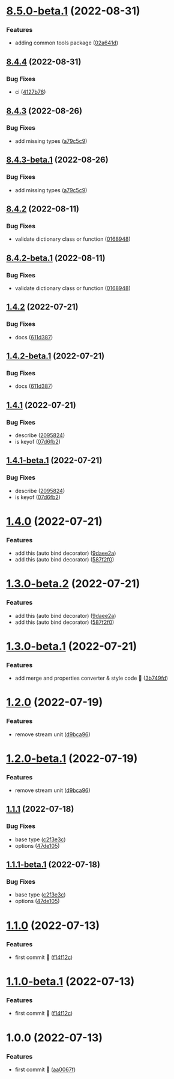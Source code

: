 # [8.5.0-beta.1](https://github.com/vodyani/utils/compare/v8.4.4...v8.5.0-beta.1) (2022-08-31)


### Features

* adding common tools package ([02a641d](https://github.com/vodyani/utils/commit/02a641d9cf10f9330c159cd6a49aed66cfd0bd48))

## [8.4.4](https://github.com/vodyani/utils/compare/v8.4.3...v8.4.4) (2022-08-31)


### Bug Fixes

* ci ([4127b76](https://github.com/vodyani/utils/commit/4127b76104b086db930e9b73b541dd84849e338b))

## [8.4.3](https://github.com/vodyani/utils/compare/v8.4.2...v8.4.3) (2022-08-26)


### Bug Fixes

* add missing types ([a79c5c9](https://github.com/vodyani/utils/commit/a79c5c94be2db82a8a1138ef070628a62904468f))

## [8.4.3-beta.1](https://github.com/vodyani/utils/compare/v8.4.2...v8.4.3-beta.1) (2022-08-26)


### Bug Fixes

* add missing types ([a79c5c9](https://github.com/vodyani/utils/commit/a79c5c94be2db82a8a1138ef070628a62904468f))

## [8.4.2](https://github.com/vodyani/utils/compare/v8.4.1...v8.4.2) (2022-08-11)


### Bug Fixes

* validate dictionary class or function ([0168948](https://github.com/vodyani/utils/commit/0168948ee1b03aa53e42d60f4593e323d2fb421e))

## [8.4.2-beta.1](https://github.com/vodyani/utils/compare/v8.4.1...v8.4.2-beta.1) (2022-08-11)


### Bug Fixes

* validate dictionary class or function ([0168948](https://github.com/vodyani/utils/commit/0168948ee1b03aa53e42d60f4593e323d2fb421e))

## [1.4.2](https://github.com/vodyani/utils/compare/v1.4.1...v1.4.2) (2022-07-21)


### Bug Fixes

* docs ([611d387](https://github.com/vodyani/utils/commit/611d3871f3b85af4361f871aae48730feed39846))

## [1.4.2-beta.1](https://github.com/vodyani/utils/compare/v1.4.1...v1.4.2-beta.1) (2022-07-21)


### Bug Fixes

* docs ([611d387](https://github.com/vodyani/utils/commit/611d3871f3b85af4361f871aae48730feed39846))

## [1.4.1](https://github.com/vodyani/utils/compare/v1.4.0...v1.4.1) (2022-07-21)


### Bug Fixes

* describe ([2095824](https://github.com/vodyani/utils/commit/20958244c0c0c203fbe542464b72edef447c518f))
* is keyof ([07d6fb2](https://github.com/vodyani/utils/commit/07d6fb2cdc3dca96ed63cd3dd77e1c1b32cfc1e4))

## [1.4.1-beta.1](https://github.com/vodyani/utils/compare/v1.4.0...v1.4.1-beta.1) (2022-07-21)


### Bug Fixes

* describe ([2095824](https://github.com/vodyani/utils/commit/20958244c0c0c203fbe542464b72edef447c518f))
* is keyof ([07d6fb2](https://github.com/vodyani/utils/commit/07d6fb2cdc3dca96ed63cd3dd77e1c1b32cfc1e4))

# [1.4.0](https://github.com/vodyani/utils/compare/v1.3.0...v1.4.0) (2022-07-21)


### Features

* add this (auto bind decorator) ([9daee2a](https://github.com/vodyani/utils/commit/9daee2a7885e2fbd019c51c1d4bf0aa775973248))
* add this (auto bind decorator) ([587f2f0](https://github.com/vodyani/utils/commit/587f2f0b2159270640b81884f6a39acdc576d84e))

# [1.3.0-beta.2](https://github.com/vodyani/utils/compare/v1.3.0-beta.1...v1.3.0-beta.2) (2022-07-21)


### Features

* add this (auto bind decorator) ([9daee2a](https://github.com/vodyani/utils/commit/9daee2a7885e2fbd019c51c1d4bf0aa775973248))
* add this (auto bind decorator) ([587f2f0](https://github.com/vodyani/utils/commit/587f2f0b2159270640b81884f6a39acdc576d84e))

# [1.3.0-beta.1](https://github.com/vodyani/utils/compare/v1.2.0...v1.3.0-beta.1) (2022-07-21)


### Features

* add merge and properties converter & style code 🌈 ([3b749fd](https://github.com/vodyani/utils/commit/3b749fd526f7fbf53f93ddd63e185aaa74644d7c))

# [1.2.0](https://github.com/vodyani/utils/compare/v1.1.1...v1.2.0) (2022-07-19)


### Features

* remove stream unit ([d9bca96](https://github.com/vodyani/utils/commit/d9bca96d45192e45ba2d48d770e62ca5e320c9aa))

# [1.2.0-beta.1](https://github.com/vodyani/utils/compare/v1.1.1...v1.2.0-beta.1) (2022-07-19)


### Features

* remove stream unit ([d9bca96](https://github.com/vodyani/utils/commit/d9bca96d45192e45ba2d48d770e62ca5e320c9aa))

## [1.1.1](https://github.com/vodyani/utils/compare/v1.1.0...v1.1.1) (2022-07-18)


### Bug Fixes

* base type ([c2f3e3c](https://github.com/vodyani/utils/commit/c2f3e3ca2178f9bc32c522f556641e4b2d46eb30))
* options ([47de105](https://github.com/vodyani/utils/commit/47de10508f5bb1ff2402717ae2ba6fc35570dc86))

## [1.1.1-beta.1](https://github.com/vodyani/utils/compare/v1.1.0...v1.1.1-beta.1) (2022-07-18)


### Bug Fixes

* base type ([c2f3e3c](https://github.com/vodyani/utils/commit/c2f3e3ca2178f9bc32c522f556641e4b2d46eb30))
* options ([47de105](https://github.com/vodyani/utils/commit/47de10508f5bb1ff2402717ae2ba6fc35570dc86))

# [1.1.0](https://github.com/vodyani/utils/compare/v1.0.0...v1.1.0) (2022-07-13)


### Features

* first commit 🌈 ([f14f12c](https://github.com/vodyani/utils/commit/f14f12cd996e8619f3f153e8d454773081d04e56))

# [1.1.0-beta.1](https://github.com/vodyani/utils/compare/v1.0.0...v1.1.0-beta.1) (2022-07-13)


### Features

* first commit 🌈 ([f14f12c](https://github.com/vodyani/utils/commit/f14f12cd996e8619f3f153e8d454773081d04e56))

# 1.0.0 (2022-07-13)


### Features

* first commit 🌈 ([aa0067f](https://github.com/vodyani/utils/commit/aa0067f67297869b159c4486a0fbe8d5b214be4e))
